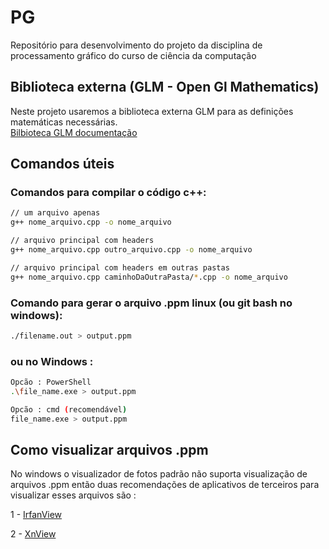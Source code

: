 # PG
Repositório para desenvolvimento do projeto da disciplina de processamento gráfico do curso de ciência da computação

## Biblioteca externa (GLM - Open Gl Mathematics)

Neste projeto usaremos a biblioteca externa GLM para as definições matemáticas necessárias.<br>
[Bilbioteca GLM documentação](https://github.com/g-truc/glm)

## Comandos úteis

### Comandos para compilar o código c++:

```bash
// um arquivo apenas
g++ nome_arquivo.cpp -o nome_arquivo

// arquivo principal com headers
g++ nome_arquivo.cpp outro_arquivo.cpp -o nome_arquivo

// arquivo principal com headers em outras pastas
g++ nome_arquivo.cpp caminhoDaOutraPasta/*.cpp -o nome_arquivo
```

### Comando para gerar o arquivo .ppm linux (ou git bash no windows):

```bash
./filename.out > output.ppm
```

### ou no Windows :

```bash
Opcão : PowerShell
.\file_name.exe > output.ppm

Opcão : cmd (recomendável)
file_name.exe > output.ppm
```

## Como visualizar arquivos .ppm

No windows o visualizador de fotos padrão não suporta visualização de arquivos .ppm então duas recomendações de aplicativos de terceiros para visualizar esses arquivos são :

1 - [IrfanView](https://www.irfanview.com/)

2 - [XnView](https://www.xnview.com/en/)


